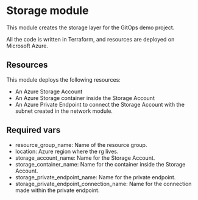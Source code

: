 # Storage module

This module creates the storage layer for the GitOps demo project.

All the code is written in Terraform, and resources are deployed on Microsoft Azure.

## Resources
This module deploys the following resources:

 - An Azure Storage Account
 - An Azure Storage container inside the Storage Account
 - An Azure Private Endpoint to connect the Storage Account with the subnet created in the network module.

## Required vars

- resource_group_name: Name of the resource group.
- location: Azure region where the rg lives.
- storage_account_name: Name for the Storage Account.
- storage_container_name: Name for the container inside the Storage Account.
- storage_private_endpoint_name: Name for the private endpoint.
- storage_private_endpoint_connection_name: Name for the connection made within the private endpoint.